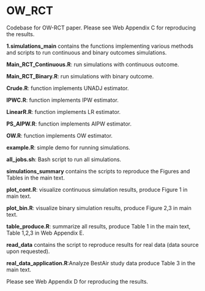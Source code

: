 # OW_RCT
 Codebase for OW-RCT paper.
 Please see Web Appendix C for reproducing the results.
 
**1.simulations_main** contains the functions implementing various methods and scripts to run continuous and binary outcomes simulations.

**Main_RCT_Continuous.R**: run simulations with continuous outcome.

**Main_RCT_Binary.R**: run simulations with binary outcome.

**Crude.R**: function implements UNADJ estimator.

 **IPWC.R**: function implements IPW estimator.
 
 **LinearR.R**: function implements LR estimator.

 **PS_AIPW.R**: function implements AIPW estimator.

 **OW.R**: function implements OW estimator.
 
 **example.R**: simple demo for running simulations.
 
 **all_jobs.sh**: Bash script to run all simulations.
 
**simulations_summary** contains the scripts to reproduce the Figures and Tables in the main text.

 **plot_cont.R**: visualize continuous simulation results, produce Figure 1 in main text.
 
 **plot_bin.R**: visualize binary simulation results, produce Figure 2,3 in main text.
 
 **table_produce.R**: summarize all results, produce Table 1 in the main text, Table 1,2,3 in Web Appendix E.
 

**read_data** contains the script to reproduce results for real data (data source upon requested).
 
 **real_data_application.R**:Analyze BestAir study data produce Table 3 in the main text.


 Please see Web Appendix D for reproducing the results.
